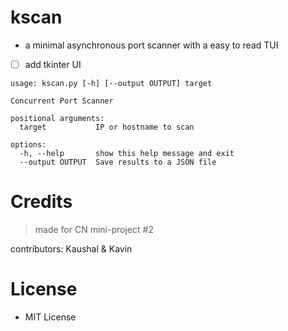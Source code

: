 # kscan
- a minimal asynchronous port scanner with a easy to read TUI
- [ ] add tkinter UI
```
usage: kscan.py [-h] [--output OUTPUT] target

Concurrent Port Scanner

positional arguments:
  target           IP or hostname to scan

options:
  -h, --help       show this help message and exit
  --output OUTPUT  Save results to a JSON file
```

# Credits 

> made for CN mini-project #2
 
contributors: Kaushal & Kavin

# License

- MIT License
